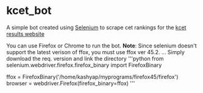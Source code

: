 # kcet_bot

A simple bot created using [Selenium](http://www.seleniumhq.org/download/) to scrape cet rankings for the [kcet results website](http://karresults.nic.in/indexcet2016.asp)

You can use Firefox or Chrome to run the bot.
**Note**: Since selenium doesn't support the latest verison of ffox, you must use ffox ver 45.2.
... Simply download the req. version and link the directory
'''python
from selenium.webdriver.firefox.firefox_binary import FirefoxBinary

ffox = FirefoxBinary('/home/kashyap/myprograms/firefox45/firefox')
browser = webdriver.Firefox(firefox_binary=ffox)
'''
